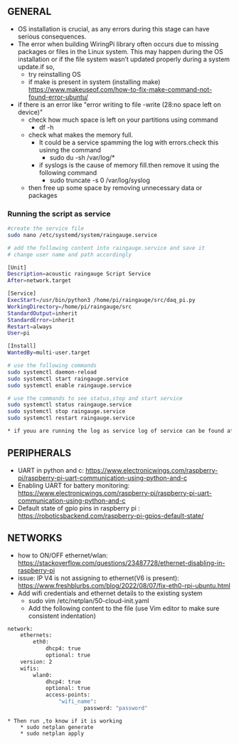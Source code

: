 ## GENERAL
* OS installation is crucial, as any errors during this stage can have serious consequences.
* The error when building WiringPi library often occurs due to missing packages or files in the Linux system. This may happen during the OS installation or if the file system wasn’t updated properly during a system update.if so,
    * try reinstalling OS
    * if make is present in system (installing make)
        https://www.makeuseof.com/how-to-fix-make-command-not-found-error-ubuntu/
* if there is an error like "error writing to file -write (28:no space left on device)"
    * check how much space is left on your partitions using command
        * df -h
    * check what makes the memory full.
        * It could be a service spamming the log with errors.check this usinng the command
            * sudo du -sh /var/log/*
        * if syslogs is the cause of memory fill.then remove it using the following command
            * sudo truncate -s 0 /var/log/syslog
    * then free up some space by removing unnecessary data or packages       

### Running the script as service

```bash
#create the service file
sudo nano /etc/systemd/system/raingauge.service

# add the following content into raingauge.service and save it
# change user name and path accordingly

[Unit]
Description=acoustic raingauge Script Service
After=network.target

[Service]
ExecStart=/usr/bin/python3 /home/pi/raingauge/src/daq_pi.py
WorkingDirectory=/home/pi/raingauge/src
StandardOutput=inherit
StandardError=inherit
Restart=always
User=pi

[Install]
WantedBy=multi-user.target

# use the following commands
sudo systemctl daemon-reload
sudo systemctl start raingauge.service
sudo systemctl enable raingauge.service

# use the commands to see status,stop and start service
sudo systemctl status raingauge.service
sudo systemctl stop raingauge.service
sudo systemctl restart raingauge.service

* if youu are running the log as service log of service can be found at /var/log/journal
```

## PERIPHERALS
* UART in python and c: https://www.electronicwings.com/raspberry-pi/raspberry-pi-uart-communication-using-python-and-c
* Enabling UART for battery monitoring: https://www.electronicwings.com/raspberry-pi/raspberry-pi-uart-communication-using-python-and-c        
* Default state of gpio pins in raspberry pi : https://roboticsbackend.com/raspberry-pi-gpios-default-state/

## NETWORKS
* how to ON/OFF ethernet/wlan: https://stackoverflow.com/questions/23487728/ethernet-disabling-in-raspberry-pi
* issue: IP V4 is not assigning to ethernet(V6 is present): https://www.freshblurbs.com/blog/2022/08/07/fix-eth0-rpi-ubuntu.html
* Add wifi credentials and ethernet details to the existing system
    * sudo vim  /etc/netplan/50-cloud-init.yaml
    * Add the following content to the file (use Vim editor to make sure consistent indentation)
``` bash
network:
    ethernets:
        eth0:
            dhcp4: true
            optional: true
    version: 2
    wifis:
        wlan0:
            dhcp4: true
            optional: true
            access-points:
                "wifi_name":
                        password: "password"

 ``` 	

    * Then run ,to know if it is working
	    * sudo netplan generate
        * sudo netplan apply	

